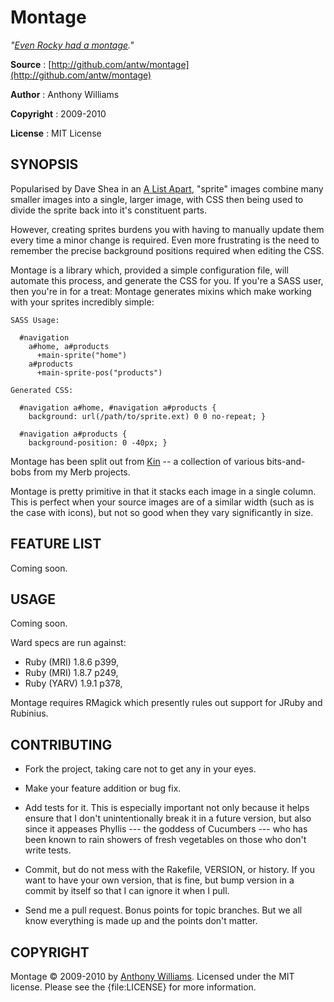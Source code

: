 Montage
=======

_"[Even Rocky had a montage](http://www.youtube.com/watch?v=FIi0vFyqWAc)."_

**Source**
:  [http://github.com/antw/montage](http://github.com/antw/montage)

**Author**
:  Anthony Williams

**Copyright**
:  2009-2010

**License**
:  MIT License

SYNOPSIS
--------

Popularised by Dave Shea in an [A List Apart](http://www.alistapart.com/articles/sprites), "sprite" images combine many smaller images into a single, larger image, with CSS then being used to divide the sprite back into it's constituent parts.

However, creating sprites burdens you with having to manually update them every time a minor change is required. Even more frustrating is the need to remember the precise background positions required when editing the CSS.

Montage is a library which, provided a simple configuration file, will automate this process, and generate the CSS for you. If you're a SASS user, then you're in for a treat: Montage generates mixins which make working with your sprites incredibly simple:

    SASS Usage:

      #navigation
        a#home, a#products
          +main-sprite("home")
        a#products
          +main-sprite-pos("products")

    Generated CSS:

      #navigation a#home, #navigation a#products {
        background: url(/path/to/sprite.ext) 0 0 no-repeat; }

      #navigation a#products {
        background-position: 0 -40px; }

Montage has been split out from [Kin](http://github.com/antw/kin) -- a collection of various bits-and-bobs from my Merb projects.

Montage is pretty primitive in that it stacks each image in a single column. This is perfect when your source images are of a similar width (such as is the case with icons), but not so good when they vary significantly in size.

FEATURE LIST
------------

Coming soon.

USAGE
-----

Coming soon.

Ward specs are run against:

* Ruby (MRI) 1.8.6 p399,
* Ruby (MRI) 1.8.7 p249,
* Ruby (YARV) 1.9.1 p378,

Montage requires RMagick which presently rules out support for JRuby and Rubinius.

CONTRIBUTING
------------

* Fork the project, taking care not to get any in your eyes.

* Make your feature addition or bug fix.

* Add tests for it. This is especially important not only because it helps
  ensure that I don't unintentionally break it in a future version, but also
  since it appeases Phyllis --- the goddess of Cucumbers --- who has been
  known to rain showers of fresh vegetables on those who don't write tests.

* Commit, but do not mess with the Rakefile, VERSION, or history. If you want
  to have your own version, that is fine, but bump version in a commit by
  itself so that I can ignore it when I pull.

* Send me a pull request. Bonus points for topic branches. But we all know
  everything is made up and the points don't matter.

COPYRIGHT
---------

Montage &copy; 2009-2010 by [Anthony Williams](mailto:hi@antw.me). Licensed under the MIT license. Please see the {file:LICENSE} for more information.
